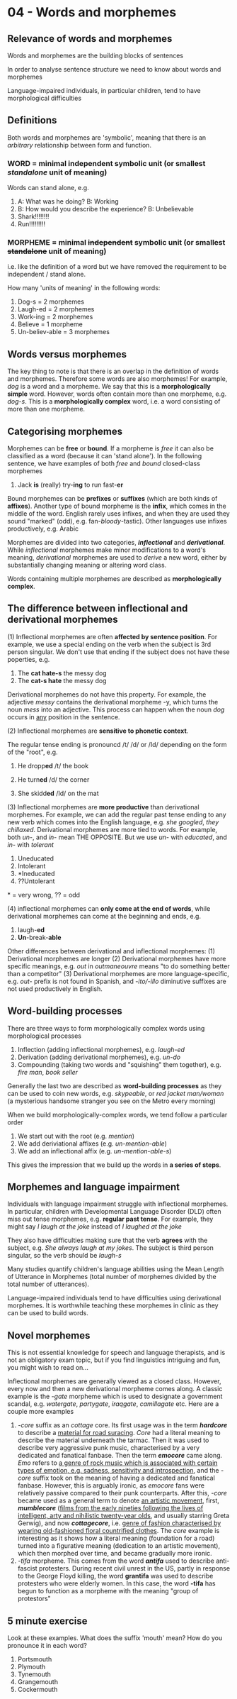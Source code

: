 # 04 - Words and morphemes

## Relevance of words and morphemes

Words and morphemes are the building blocks of sentences

In order to analyse sentence structure we need to know about words and morphemes

Language-impaired individuals, in particular children, tend to have morphological difficulties

## Definitions

Both words and morphemes are 'symbolic', meaning that there is an _arbitrary_ relationship between form and function.

### WORD = minimal independent symbolic unit (or smallest _standalone_ unit of meaning)

Words can stand alone, e.g.

1. A: What was he doing? B: Working
2. B: How would you describe the experience? B: Unbelievable
3. Shark!!!!!!!!
4. Run!!!!!!!!!

### MORPHEME = minimal <del>independent</del> symbolic unit (or smallest <del>standalone</del> unit of meaning)

i.e. like the definition of a word but we have removed the requirement to be independent / stand alone.

How many 'units of meaning' in the following words:

1. Dog-s = 2 morphemes
2. Laugh-ed = 2 morphemes
3. Work-ing = 2 morphemes
4. Believe = 1 morpheme
5. Un-believ-able = 3 morphemes

## Words versus morphemes

The key thing to note is that there is an overlap in the definition of words and morphemes. Therefore some words are also morphemes! For example, *dog* is a word and a morpheme. We say that this is a **morphologically simple** word. However, words often contain more than one morpheme, e.g. *dog-s*. This is a **morphologically complex** word, i.e. a word consisting of more than one morpheme.

## Categorising morphemes

Morphemes can be **free** or **bound**. If a morpheme is *free* it can also be classified as a word (because it can 'stand alone'). In the following sentence, we have examples of both *free* and *bound* closed-class morphemes

1. Jack **is** (really) try-**ing** to run fast-**er**

Bound morphemes can be **prefixes** or **suffixes** (which are both kinds of **affixes**). Another type of bound morpheme is the **infix**, which comes in the middle of the word. English rarely uses infixes, and when they are used they sound "marked" (odd), e.g. fan-*bloody*-tastic). Other languages use infixes productively, e.g. Arabic

Morphemes are divided into two categories, **_inflectional_** and **_derivational_**. While _inflectional_ morphemes make minor modifications to a word's meaning, _derivational_ morphemes are used to _derive_ a new word, either by substantially changing meaning or altering word class.

Words containing multiple morphemes are described as **morphologically complex**. 

## The difference between inflectional and derivational morphemes

(1) Inflectional morphemes are often **affected by sentence position**. For example, we use a special ending on the verb when the subject is 3rd person singular. We don't use that ending if the subject does not have these poperties, e.g.

1. The **cat hate-s** the messy dog
2. The **cat-s hate** the messy dog

Derivational morphemes do not have this property. For example, the adjective *messy* contains the derivational morpheme -y, which turns the noun *mess* into an adjective. This process can happen when the noun *dog* occurs in <u>any</u> position in the sentence.

(2) Inflectional morphemes are **sensitive to phonetic context**. 

The regular tense ending is pronouncd /t/ /d/ or /Id/ depending on the form of the "root", e.g.

1. He dropp**ed** /t/ the book
2. He turn**ed** /d/ the corner

3. She skidd**ed** /Id/ on the mat

(3) Inflectional morphemes are **more productive** than derivational morphemes. For example, we can add the regular past tense ending to any new verb which comes into the English language, e.g. *she googled*, *they chillaxed*. Derivational morphemes are more tied to words. For example, both *un-*, and *in-* mean THE OPPOSITE. But we use *un-* with *educated*, and *in-* with *tolerant*

1. Uneducated
2. Intolerant
3. <span>&#42;</span>Ineducated
4. ??Untolerant

<span>&#42;</span> = very wrong, ?? = odd

(4) inflectional morphemes can **only come at the end of words**, while derivational morphemes can come at the beginning and ends, e.g.

1. laugh-**ed**
2. **Un**-break-**able**

Other differences between derivational and inflectional morphemes: (1) Derivational morphemes are longer (2) Derivational morphemes have more specific meanings, e.g. *out* in *outmaneouvre* means "to do something better than a competitor" (3) Derivational morphemes are more language-specific, e.g. *out-* prefix is not found in Spanish, and *-ito/-illo* diminutive suffixes are not used productively in English. 

## Word-building processes

There are three ways to form morphologically complex words using morphological processes

1. Inflection (adding inflectional morphemes), e.g. *laugh-ed*
2. Derivation (adding derivational morphemes), e.g. *un-do*
3. Compounding (taking two words and "squishing" them together), e.g. *fire man*, *book seller*

Generally the last two are described as **word-building processes** as they can be used to coin new words, e.g. *skypeable*, or *red jacket man/woman* (a mysterious handsome stranger you see on the Metro every morning)

When we build morphologically-complex words, we tend follow a particular order

1. We start out with the root (e.g. *mention*)
2. We add deriviational affixes (e.g. *un-mention-able*)
3. We add an inflectional affix (e.g. *un-mention-able-s*)

This gives the impression that we build up the words in **a series of steps**.

## Morphemes and language impairment

Individuals with language impairment struggle with inflectional morphemes. In particular, children with Developmental Language Disorder (DLD) often miss out tense morphemes, e.g. **regular past tense**. For example, they might say *I laugh at the joke* instead of *I laughed at the joke*

They also have difficulties making sure that the verb **agrees** with the subject, e.g. *She always laugh at my jokes*. The subject is third person singular, so the verb should be *laugh-s*

Many studies quantify children's language abilities using the Mean Length of Utterance in Morphemes (total number of morphemes divided by the total number of utterances).

Language-impaired individuals tend to have difficulties using derivational morphemes. It is worthwhile teaching these morphemes in clinic as they can be used to build words.

## Novel morphemes

This is not essential knowledge for speech and language therapists, and is not an obligatory exam topic, but if you find linguistics intriguing and fun, you might wish to read on...

Inflectional morphemes are generally viewed as a closed class. However, every now and then a new derivational morpheme comes along. A classic example is the *-gate* morpheme which is used to designate a government scandal, e.g. *watergate*, *partygate*, *iraqgate*, *camillagate* etc. Here are a couple more examples

1. *-core* suffix as an *cottage* core. Its first usage was in the term ***hardcore*** to describe a <u>material for road suracing</u>. *Core* had a literal meaning to describe the material underneath the tarmac. Then it was used to describe very aggressive punk music, characterised by a very dedicated and fanatical fanbase. Then the term ***emocore*** came along. *Emo* refers to <u>a genre of rock music which is associated with certain types of emotion, e.g. sadness, sensitivity and introspection</u>, and the *-core* suffix took on the meaning of having a dedicated and fanatical fanbase. However, this is arguably ironic, as *emocore* fans were relatively passive compared to their punk counterparts. After this, *-core* became used as a general term to denote <u>an artistic movement</u>, first, ***mumblecore*** (<u>films from the early nineties following the lives of intelligent, arty and nihilistic twenty-year olds</u>, and usually starring Greta Gerwig), and now ***cottagecore***, i.e. <u>genre of fashion characterised by wearing old-fashioned floral countrified clothes</u>. The *core* example is interesting as it shows how a literal meaning (foundation for a road) turned into a figurative meaning (dedication to an artistic movement), which then morphed over time, and became gradually more ironic.
2. -*tifa* morpheme. This comes from the word ***antifa*** used to describe anti-fascist protesters. During recent civil unrest in the US, partly in response to the George Floyd killing, the word **grantifa** was used to describe protesters who were elderly women. In this case, the word **-tifa** has begun to function as a morpheme with the meaning "group of protestors"

## 5 minute exercise

Look at these examples. What does the suffix 'mouth' mean? How do you pronounce it in each word?

1. Portsmouth
2. Plymouth
3. Tynemouth
4. Grangemouth
5. Cockermouth

